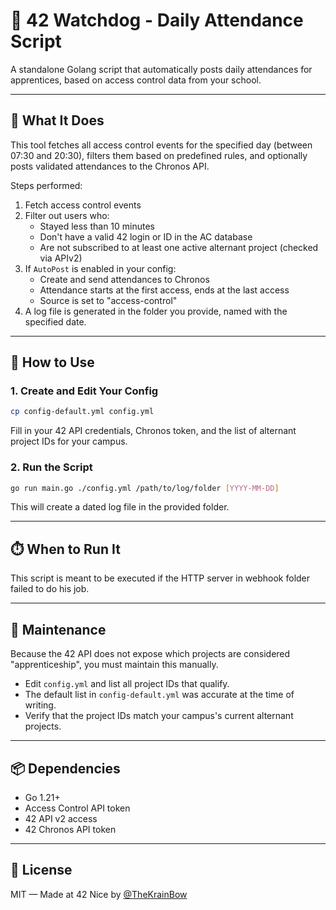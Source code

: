 # 📅 42 Watchdog - Daily Attendance Script

A standalone Golang script that automatically posts daily attendances for apprentices, based on access control data from your school.

---

## 🧱 What It Does

This tool fetches all access control events for the specified day (between 07:30 and 20:30), filters them based on predefined rules, and optionally posts validated attendances to the Chronos API.

Steps performed:

1. Fetch access control events
2. Filter out users who:
   - Stayed less than 10 minutes
   - Don't have a valid 42 login or ID in the AC database
   - Are not subscribed to at least one active alternant project (checked via APIv2)
3. If `AutoPost` is enabled in your config:
   - Create and send attendances to Chronos
   - Attendance starts at the first access, ends at the last access
   - Source is set to "access-control"
4. A log file is generated in the folder you provide, named with the specified date.

---

## 🚀 How to Use

### 1. Create and Edit Your Config

```bash
cp config-default.yml config.yml
```

Fill in your 42 API credentials, Chronos token, and the list of alternant project IDs for your campus.

### 2. Run the Script

```bash
go run main.go ./config.yml /path/to/log/folder [YYYY-MM-DD]
```

This will create a dated log file in the provided folder.

---

## ⏱️ When to Run It

This script is meant to be executed if the HTTP server in webhook folder failed to do his job.  

---

## 🔧 Maintenance

Because the 42 API does not expose which projects are considered "apprenticeship", you must maintain this manually.

- Edit `config.yml` and list all project IDs that qualify.
- The default list in `config-default.yml` was accurate at the time of writing.
- Verify that the project IDs match your campus's current alternant projects.

---

## 📦 Dependencies

- Go 1.21+
- Access Control API token
- 42 API v2 access
- 42 Chronos API token

---

## 📜 License

MIT — Made at 42 Nice by [@TheKrainBow](https://github.com/TheKrainBow)
